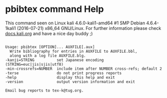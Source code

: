 # pbibtex command Help
 
 This command seen on Linux kali 4.6.0-kali1-amd64 #1 SMP Debian 4.6.4-1kali1 (2016-07-21) x86_64 GNU/Linux. For further information please check [docs.kali.org](docs.kali.org) and have a nice day buddy ;) 

~~~

Usage: pbibtex [OPTION]... AUXFILE[.aux]
  Write bibliography for entries in AUXFILE to AUXFILE.bbl,
  along with a log file AUXFILE.blg.
-kanji=STRING          set Japanese encoding (STRING=euc|jis|sjis|utf8)
-min-crossrefs=NUMBER  include item after NUMBER cross-refs; default 2
-terse                 do not print progress reports
-help                  display this help and exit
-version               output version information and exit

Email bug reports to tex-k@tug.org.

~~~
